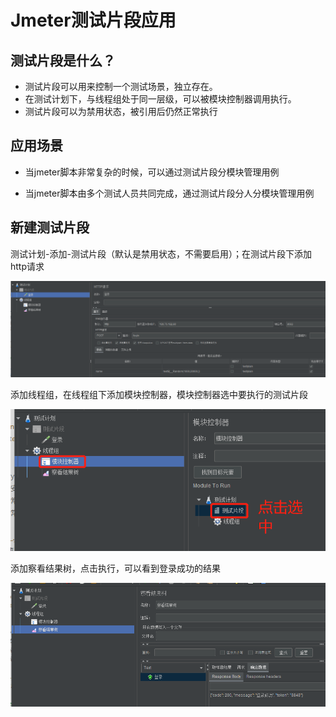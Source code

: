 # Jmeter测试片段应用

## 测试片段是什么？

- 测试片段可以用来控制一个测试场景，独立存在。
- 在测试计划下，与线程组处于同一层级，可以被模块控制器调用执行。
- 测试片段可以为禁用状态，被引用后仍然正常执行

## 应用场景

- 当jmeter脚本非常复杂的时候，可以通过测试片段分模块管理用例
    
- 当jmeter脚本由多个测试人员共同完成，通过测试片段分人分模块管理用例
    

## 新建测试片段

测试计划-添加-测试片段（默认是禁用状态，不需要启用）；在测试片段下添加http请求

![](images/2022-08-11-15-32-47.png)

添加线程组，在线程组下添加模块控制器，模块控制器选中要执行的测试片段

![](images/2022-08-11-15-36-12.png)

添加察看结果树，点击执行，可以看到登录成功的结果

![](images/2022-08-11-15-37-15.png)
